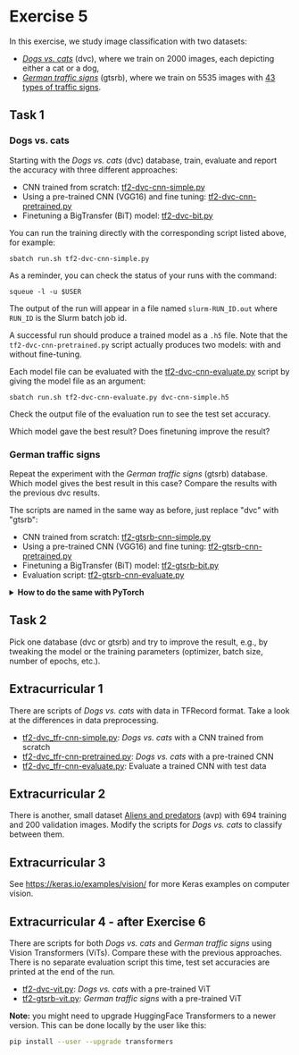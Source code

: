 # Exercise 5

In this exercise, we study image classification with two datasets:

- [_Dogs vs. cats_](imgs/dvc.png) (dvc), where we train on 2000 images, each
  depicting either a cat or a dog,
- [_German traffic signs_](imgs/gtsrb-montage.png) (gtsrb), where we train on
  5535 images with [43 types of traffic signs](imgs/traffic-signs.png).

## Task 1

### Dogs vs. cats

Starting with the _Dogs vs. cats_ (dvc) database, train, evaluate and report the
accuracy with three different approaches:

- CNN trained from scratch: [tf2-dvc-cnn-simple.py](tf2-dvc-cnn-simple.py)
- Using a pre-trained CNN (VGG16) and fine tuning: [tf2-dvc-cnn-pretrained.py](tf2-dvc-cnn-pretrained.py)
- Finetuning a BigTransfer (BiT) model: [tf2-dvc-bit.py](tf2-dvc-bit.py)

You can run the training directly with the corresponding script listed above,
for example:

    sbatch run.sh tf2-dvc-cnn-simple.py

As a reminder, you can check the status of your runs with the command:

    squeue -l -u $USER

The output of the run will appear in a file named `slurm-RUN_ID.out` where 
`RUN_ID` is the Slurm batch job id.

A successful run should produce a trained model as a `.h5` file. Note that the
`tf2-dvc-cnn-pretrained.py` script actually produces two models: with and
without fine-tuning.

Each model file can be evaluated with the
[tf2-dvc-cnn-evaluate.py](tf2-dvc-cnn-evaluate.py) script by giving the model
file as an argument:

    sbatch run.sh tf2-dvc-cnn-evaluate.py dvc-cnn-simple.h5

Check the output file of the evaluation run to see the test set accuracy.

Which model gave the best result? Does finetuning improve the result?

### German traffic signs

Repeat the experiment with the _German traffic signs_ (gtsrb) database. Which
model gives the best result in this case? Compare the results with the previous
dvc results.

The scripts are named in the same way as before, just replace "dvc" with
"gtsrb":

- CNN trained from scratch: [tf2-gtsrb-cnn-simple.py](tf2-gtsrb-cnn-simple.py)
- Using a pre-trained CNN (VGG16) and fine tuning:
  [tf2-gtsrb-cnn-pretrained.py](tf2-gtsrb-cnn-pretrained.py)
- Finetuning a BigTransfer (BiT) model: [tf2-gtsrb-bit.py](tf2-gtsrb-bit.py)
- Evaluation script: [tf2-gtsrb-cnn-evaluate.py](tf2-gtsrb-cnn-evaluate.py)

<details><summary><b>How to do the same with PyTorch</b></summary>
  
The PyTorch scripts have a slightly different setup:

- _Dogs vs. cats_, trained from scratch:
  [pytorch_dvc_cnn_simple.py](pytorch_dvc_cnn_simple.py)
- _Dogs vs. cats_, pre-trained CNN:
  [pytorch_dvc_cnn_pretrained.py](pytorch_dvc_cnn_pretrained.py)
- _German traffic signs_, trained from scratch:
  [pytorch_gtsrb_cnn_simple.py](pytorch_gtsrb_cnn_simple.py)
- _German traffic signs_, pre-trained CNN:
  [pytorch_gtsrb_cnn_pretrained.py](pytorch_gtsrb_cnn_pretrained.py)

Run example:

    sbatch run-pytorch.sh pytorch_dvc_cnn_simple.py

There is no separate evaluation script, instead the test set evaluation is done
automatically after training. There is no BigTransfer-script provided for
PyTorch at the moment.</details>

## Task 2

Pick one database (dvc or gtsrb) and try to improve the result, e.g., by
tweaking the model or the training parameters (optimizer, batch size, number of
epochs, etc.).

## Extracurricular 1

There are scripts of _Dogs vs. cats_ with data in TFRecord format. Take a look
at the differences in data preprocessing.

- [tf2-dvc_tfr-cnn-simple.py](tf2-dvc_tfr-cnn-simple.py): _Dogs vs. cats_ with a
  CNN trained from scratch
- [tf2-dvc_tfr-cnn-pretrained.py](tf2-dvc_tfr-cnn-pretrained.py): _Dogs vs.
  cats_ with a pre-trained CNN
- [tf2-dvc_tfr-cnn-evaluate.py](tf2-dvc_tfr-cnn-evaluate.py): Evaluate a trained
  CNN with test data

## Extracurricular 2

There is another, small dataset [Aliens and predators](imgs/avp.png) (avp) with 694 training and 200 validation images.
Modify the scripts for _Dogs vs. cats_ to classify between them.

## Extracurricular 3

See <https://keras.io/examples/vision/> for more Keras examples on computer vision.

## Extracurricular 4 - after Exercise 6

There are scripts for both _Dogs vs. cats_ and _German traffic signs_ using
Vision Transformers (ViTs). Compare these with the previous approaches. There is
no separate evaluation script this time, test set accuracies are printed at the
end of the run.

- [tf2-dvc-vit.py](tf2-dvc-vit.py): _Dogs vs. cats_ with a pre-trained ViT
- [tf2-gtsrb-vit.py](tf2-gtsrb-vit.py): _German traffic signs_ with a pre-trained ViT

**Note:** you might need to upgrade HuggingFace Transformers to a newer version.
This can be done locally by the user like this:

```bash
pip install --user --upgrade transformers
```
